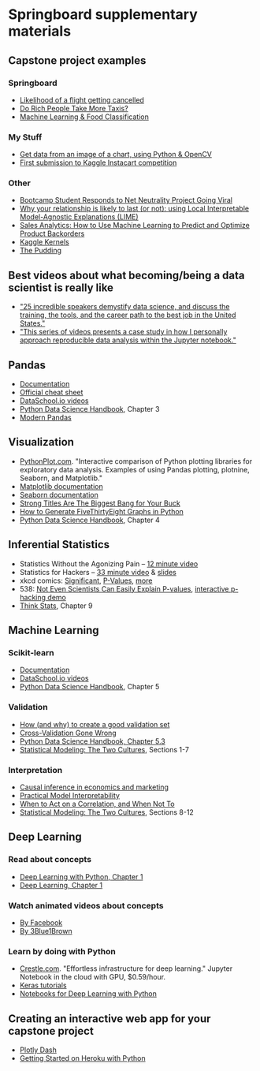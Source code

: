 # Springboard supplementary materials

## Capstone project examples

### Springboard
- [Likelihood of a flight getting cancelled](https://github.com/aajains/springboard-datascience-intensive/tree/master/capstone_project)
- [Do Rich People Take More Taxis?](https://www.springboard.com/blog/do-rich-people-take-more-taxis/)
- [Machine Learning & Food Classification](https://simonb83.github.io/machine-learning-food-classification.html)

### My Stuff
- [Get data from an image of a chart, using Python & OpenCV](https://github.com/rrherr/hired/blob/master/Get%20data%20from%20image%20of%20chart.ipynb)
- [First submission to Kaggle Instacart competition](https://github.com/rrherr/springboard/blob/master/Kaggle%20Instacart%20first%20submission.ipynb)

### Other
- [Bootcamp Student Responds to Net Neutrality Project Going Viral](http://www.thisismetis.com/blog/metis-student-jeff-kao-responds-to-net-neutrality-project-going-viral)
- [Why your relationship is likely to last (or not): using Local Interpretable Model-Agnostic Explanations (LIME)](http://blog.fastforwardlabs.com/2017/09/01/LIME-for-couples.html)
- [Sales Analytics: How to Use Machine Learning to Predict and Optimize Product Backorders](http://www.business-science.io/business/2017/10/16/sales_backorder_prediction.html)
- [Kaggle Kernels](https://www.kaggle.com/kernels)
- [The Pudding](https://pudding.cool/)

## Best videos about what becoming/being a data scientist is really like
- ["25 incredible speakers demystify data science, and discuss the training, the tools, and the career path to the best job in the United States."](https://www.thisismetis.com/demystifying-data-science-recordings)
- ["This series of videos presents a case study in how I personally approach reproducible data analysis within the Jupyter notebook."](http://jakevdp.github.io/blog/2017/03/03/reproducible-data-analysis-in-jupyter/)

## Pandas
- [Documentation](http://pandas.pydata.org/pandas-docs/stable/)
- [Official cheat sheet](https://github.com/pandas-dev/pandas/tree/master/doc/cheatsheet)
- [DataSchool.io videos](http://www.dataschool.io/easier-data-analysis-with-pandas/)
- [Python Data Science Handbook](https://jakevdp.github.io/PythonDataScienceHandbook/), Chapter 3
- [Modern Pandas](https://tomaugspurger.github.io/modern-1-intro)

## Visualization
- [PythonPlot.com](http://pythonplot.com/). "Interactive comparison of Python plotting libraries for exploratory data analysis. Examples of using Pandas plotting, plotnine, Seaborn, and Matplotlib."
- [Matplotlib documentation](https://matplotlib.org/index.html)
- [Seaborn documentation](https://seaborn.pydata.org)
- [Strong Titles Are The Biggest Bang for Your Buck](http://stephanieevergreen.com/strong-titles/)
- [How to Generate FiveThirtyEight Graphs in Python](https://www.dataquest.io/blog/making-538-plots/)
- [Python Data Science Handbook](https://jakevdp.github.io/PythonDataScienceHandbook/), Chapter 4

## Inferential Statistics
- Statistics Without the Agonizing Pain – [12 minute video](https://www.youtube.com/watch?v=5Dnw46eC-0o)
- Statistics for Hackers – [33 minute video](https://www.youtube.com/watch?v=Iq9DzN6mvYA) & [slides](https://speakerdeck.com/jakevdp/statistics-for-hackers)
- xkcd comics: [Significant](https://www.explainxkcd.com/wiki/index.php/882:_Significant), [P-Values](https://www.explainxkcd.com/wiki/index.php/1478:_P-Values), [more](https://www.explainxkcd.com/wiki/index.php/Category:Statistics)
- 538: [Not Even Scientists Can Easily Explain P-values](http://fivethirtyeight.com/features/not-even-scientists-can-easily-explain-p-values/), [interactive p-hacking demo](https://fivethirtyeight.com/features/science-isnt-broken/)
- [Think Stats](http://greenteapress.com/wp/think-stats-2e/), Chapter 9

## Machine Learning

### Scikit-learn
- [Documentation](http://scikit-learn.org/stable/documentation.html)
- [DataSchool.io videos](http://www.dataschool.io/machine-learning-with-scikit-learn/)
- [Python Data Science Handbook](https://jakevdp.github.io/PythonDataScienceHandbook/), Chapter 5

### Validation
- [How (and why) to create a good validation set](http://www.fast.ai/2017/11/13/validation-sets/)
- [Cross-Validation Gone Wrong](http://betatim.github.io/posts/cross-validation-gone-wrong/)
- [Python Data Science Handbook, Chapter 5.3](https://jakevdp.github.io/PythonDataScienceHandbook/05.03-hyperparameters-and-model-validation.html)
- [Statistical Modeling: The Two Cultures](https://projecteuclid.org/download/pdf_1/euclid.ss/1009213726), Sections 1-7

### Interpretation
- [Causal inference in economics and marketing](http://www.pnas.org/content/113/27/7310.full.pdf)
- [Practical Model Interpretability](https://github.com/jphall663/GWU_data_mining/blob/master/10_model_interpretability/10_model_interpretability.md)
- [When to Act on a Correlation, and When Not To](https://hbr.org/2014/03/when-to-act-on-a-correlation-and-when-not-to)
- [Statistical Modeling: The Two Cultures](https://projecteuclid.org/download/pdf_1/euclid.ss/1009213726), Sections 8-12

## Deep Learning

### Read about concepts
- [Deep Learning with Python, Chapter 1](https://livebook.manning.com/#!/book/deep-learning-with-python/chapter-1)
- [Deep Learning, Chapter 1](http://www.deeplearningbook.org/contents/intro.html)

### Watch animated videos about concepts
- [By Facebook](https://code.facebook.com/pages/1902086376686983)
- [By 3Blue1Brown](https://www.youtube.com/playlist?list=PLZHQObOWTQDNU6R1_67000Dx_ZCJB-3pi)

### Learn by doing with Python
- [Crestle.com](https://www.crestle.com/). "Effortless infrastructure for deep learning." Jupyter Notebook in the cloud with GPU, $0.59/hour.
- [Keras tutorials](https://blog.keras.io/category/tutorials.html)
- [Notebooks for Deep Learning with Python](https://github.com/fchollet/deep-learning-with-python-notebooks)

## Creating an interactive web app for your capstone project
- [Plotly Dash](https://plot.ly/dash/)
- [Getting Started on Heroku with Python](https://devcenter.heroku.com/articles/getting-started-with-python#introduction)
